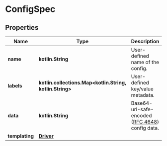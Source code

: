
# ConfigSpec

## Properties
Name | Type | Description | Notes
------------ | ------------- | ------------- | -------------
**name** | **kotlin.String** | User-defined name of the config. |  [optional]
**labels** | **kotlin.collections.Map&lt;kotlin.String, kotlin.String&gt;** | User-defined key/value metadata. |  [optional]
**data** | **kotlin.String** | Base64-url-safe-encoded ([RFC 4648](https://tools.ietf.org/html/rfc4648#section-5)) config data.  |  [optional]
**templating** | [**Driver**](Driver.md) |  |  [optional]



